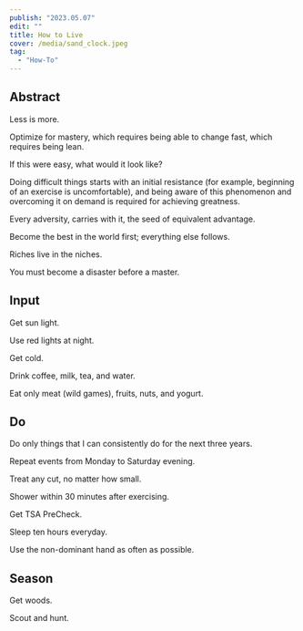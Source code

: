 ```yaml
---
publish: "2023.05.07"
edit: ""
title: How to Live
cover: /media/sand_clock.jpeg
tag:
  - "How-To"
---
```


## Abstract

Less is more.

Optimize for mastery, which requires being able to change fast, which requires being lean.

If this were easy, what would it look like?

Doing difficult things starts with an initial resistance (for example, beginning of an exercise is uncomfortable), and being aware of this phenomenon and overcoming it on demand is required for achieving greatness.

Every adversity, carries with it, the seed of equivalent advantage.

Become the best in the world first; everything else follows.

Riches live in the niches.

You must become a disaster before a master.

## Input

Get sun light.

Use red lights at night.

Get cold.

Drink coffee, milk, tea, and water.

Eat only meat (wild games), fruits, nuts, and yogurt.

## Do

Do only things that I can consistently do for the next three years.

Repeat events from Monday to Saturday evening.

Treat any cut, no matter how small.

Shower within 30 minutes after exercising.

Get TSA PreCheck.

Sleep ten hours everyday.

Use the non-dominant hand as often as possible.

## Season

Get woods.

Scout and hunt.
